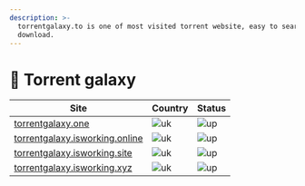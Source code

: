```yaml
---
description: >-
  torrentgalaxy.to is one of most visited torrent website, easy to search and
  download.
---
```


# 🔮 Torrent galaxy

| Site                                                                      | Country                                                            | Status                                                       |
| ------------------------------------------------------------------------- | ------------------------------------------------------------------ | ------------------------------------------------------------ |
| [torrentgalaxy.one](https://torrentgalaxy.one)                            | ![uk](https://thepiratebayproxy.github.io/assets/img/flags/us.gif) | ![up](https://thepiratebayproxy.github.io/assets/img/up.png) |
| [torrentgalaxy.isworking.online](https://torrentgalaxy.isworking.online/) | ![uk](https://thepiratebayproxy.github.io/assets/img/flags/us.gif) | ![up](https://thepiratebayproxy.github.io/assets/img/up.png) |
| [torrentgalaxy.isworking.site](https://torrentgalaxy.isworking.site/)     | ![uk](https://thepiratebayproxy.github.io/assets/img/flags/us.gif) | ![up](https://thepiratebayproxy.github.io/assets/img/up.png) |
| [torrentgalaxy.isworking.xyz](https://torrentgalaxy.isworking.xyz/)       | ![uk](https://thepiratebayproxy.github.io/assets/img/flags/us.gif) | ![up](https://thepiratebayproxy.github.io/assets/img/up.png) |

